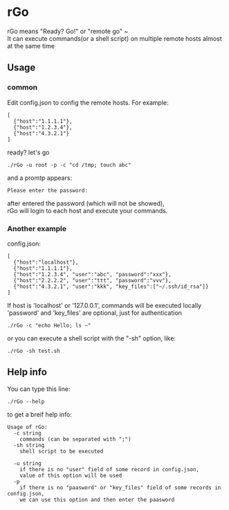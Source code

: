 # rGo
rGo means "Ready? Go!" or "remote go" ~<br>
It can execute commands(or a shell script) on multiple remote hosts almost at the same time

## Usage

### common
Edit config.json to config the remote hosts. For example:<br>
```
[
  {"host":"1.1.1.1"},
  {"host":"1.2.3.4"},
  {"host":"4.3.2.1"}
]
```
ready? let's go <br>
```
./rGo -u root -p -c "cd /tmp; touch abc"
```
and a promtp appears:
```
Please enter the password:
```
after entered the password (which will not be showed),<br>
rGo will login to each host and execute your commands.<br>

### Another example
config.json:
```
[
  {"host":"localhost"},
  {"host":"1.1.1.1"},
  {"host":"1.2.3.4", "user":"abc", "password":"xxx"},
  {"host":"2.2.2.2", "user":"ttt", "password":"vvv"},
  {"host":"4.3.2.1", "user":"kkk", "key_files":["~/.ssh/id_rsa"]}
]
```
If host is 'localhost' or '127.0.0.1', commands will be executed locally<br>
'password' and 'key_files' are optional, just for authentication
```
./rGo -c "echo Hello; ls ~"
```
or you can execute a shell script with the "-sh" option, like:
```
./rGo -sh test.sh
```

## Help info
You can type this line:
```
./rGo --help
```
to get a breif help info:
```
Usage of rGo:
  -c string
	commands (can be separated with ";")
  -sh string
	shell script to be executed

  -u string
	if there is no "user" field of some record in config.json,
	value of this option will be used
  -p
	if there is no "paasword" or "key_files" field of some records in config.json,
	we can use this option and then enter the paasword
```

